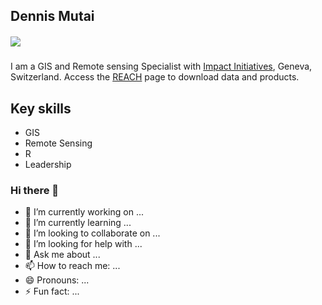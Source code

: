 ## Dennis Mutai 

##### ![](https://www.impact-initiatives.org/wp-content/themes/impactinitiatives/static/min/img/logo-impact.png)


I am a GIS and Remote sensing Specialist with [Impact Initiatives](https://www.impact-initiatives.org/), Geneva, Switzerland.  Access the [REACH](https://www.reach-initiative.org/what-we-do/) page to download data and products. 

## Key skills

- GIS
- Remote Sensing
- R
- Leadership



### Hi there 👋
- 🔭 I’m currently working on ...
- 🌱 I’m currently learning ...
- 👯 I’m looking to collaborate on ...
- 🤔 I’m looking for help with ...
- 💬 Ask me about ...
- 📫 How to reach me: ...
- 😄 Pronouns: ...
- ⚡ Fun fact: ...



<!--
**Dmutai/Dmutai** is a ✨ _special_ ✨ repository because its `README.md` (this file) appears on your GitHub profile.

Here are some ideas to get you started:

- 🔭 I’m currently working on ...
- 🌱 I’m currently learning ...
- 👯 I’m looking to collaborate on ...
- 🤔 I’m looking for help with ...
- 💬 Ask me about ...
- 📫 How to reach me: ...
- 😄 Pronouns: ...
- ⚡ Fun fact: ...
-->

